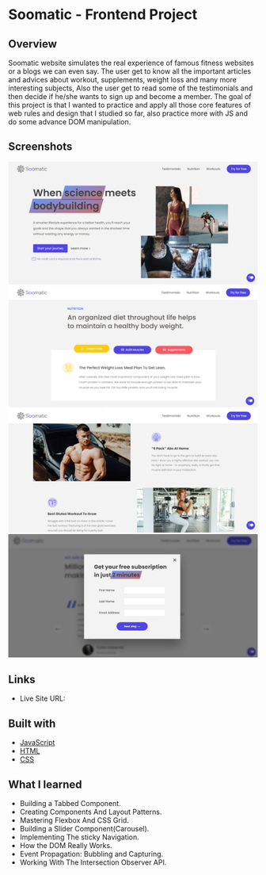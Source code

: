 # Soomatic - Frontend Project

## Overview
Soomatic website simulates the real experience of famous fitness websites or a blogs we can even say. The user get to know all the important articles and advices about workout, supplements, weight loss and many more interesting subjects, Also the user get to read some of the testimonials and then decide if he/she wants to sign up and become a member. The goal of this project is that I wanted to practice and apply all those core features of web rules and design that I studied so far, also practice more with JS and do some advance DOM manipulation.

## Screenshots
![app](https://github.com/MustafaJohnny/Soomatic/blob/master/img/screenshot-1.jpg?raw=true)
![app](https://github.com/MustafaJohnny/Soomatic/blob/master/img/screenshot-2.jpg?raw=true)
![app](https://github.com/MustafaJohnny/Soomatic/blob/master/img/screenshot-3.jpg?raw=true)
![app](https://github.com/MustafaJohnny/Soomatic/blob/master/img/screenshot-4.jpg?raw=true)

## Links

- Live Site URL: 


## Built with

- [JavaScript](https://developer.mozilla.org/en-US/docs/Web/JavaScript)
- [HTML](https://developer.mozilla.org/en-US/docs/Web/HTML)
- [CSS](https://developer.mozilla.org/en-US/docs/Web/CSS)



## What I learned

- Building a Tabbed Component.
- Creating Components And Layout Patterns. 
- Mastering Flexbox And CSS Grid.
- Building a Slider Component(Carousel).
- Implementing The sticky Navigation.
- How the DOM Really Works.
- Event Propagation: Bubbling and Capturing.
- Working With The Intersection Observer API.



